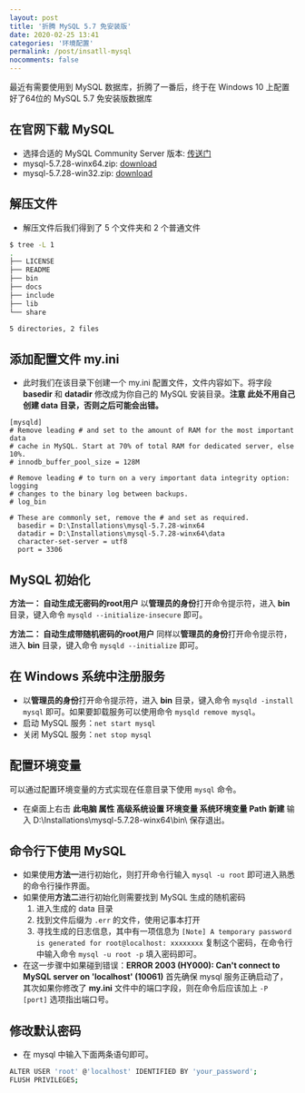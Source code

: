 ```yaml
---
layout: post
title: '折腾 MySQL 5.7 免安装版'
date: 2020-02-25 13:41
categories: '环境配置'
permalink: /post/insatll-mysql
nocomments: false
---
```


最近有需要使用到 MySQL 数据库，折腾了一番后，终于在 Windows 10 上配置好了64位的 MySQL 5.7 免安装版数据库

## 在官网下载 MySQL

- 选择合适的 MySQL Community Server 版本: <a href='https://downloads.mysql.com/archives/community/' target='_blank'>传送门<i class='icon-link1'></i></a>
- mysql-5.7.28-winx64.zip: <a href='https://cdn.mysql.com/archives/mysql-5.7/mysql-5.7.28-winx64.zip' target='_blank'>download <i class='icon-download2'></i></a>
- mysql-5.7.28-win32.zip: <a href='https://cdn.mysql.com/archives/mysql-5.7/mysql-5.7.28-win32.zip' target='_blank'>download <i class='icon-download2'></i></a>

## 解压文件

- 解压文件后我们得到了 5 个文件夹和 2 个普通文件

~~~sh
$ tree -L 1
.
├── LICENSE
├── README
├── bin
├── docs
├── include
├── lib
└── share

5 directories, 2 files
~~~

## 添加配置文件 my.ini

- 此时我们在该目录下创建一个 my.ini 配置文件，文件内容如下。将字段 **basedir** 和 **datadir** 修改成为你自己的 MySQL 安装目录。**注意 此处不用自己创建 data 目录，否则之后可能会出错。**

~~~
[mysqld]
# Remove leading # and set to the amount of RAM for the most important data
# cache in MySQL. Start at 70% of total RAM for dedicated server, else 10%.
# innodb_buffer_pool_size = 128M

# Remove leading # to turn on a very important data integrity option: logging
# changes to the binary log between backups.
# log_bin

# These are commonly set, remove the # and set as required.
  basedir = D:\Installations\mysql-5.7.28-winx64
  datadir = D:\Installations\mysql-5.7.28-winx64\data
  character-set-server = utf8
  port = 3306
~~~

## MySQL 初始化

**方法一： 自动生成无密码的root用户** 以**管理员的身份**打开命令提示符，进入 **bin** 目录，键入命令 `mysqld --initialize-insecure` 即可。

**方法二： 自动生成带随机密码的root用户** 同样以**管理员的身份**打开命令提示符，进入 **bin** 目录，键入命令 `mysqld --initialize` 即可。

## 在 Windows 系统中注册服务

- 以**管理员的身份**打开命令提示符，进入 **bin** 目录，键入命令 `mysqld -install mysql` 即可。如果要卸载服务可以使用命令 `mysqld remove mysql`。
- 启动 MySQL 服务：`net start mysql`
- 关闭 MySQL 服务：`net stop mysql`

## 配置环境变量

可以通过配置环境变量的方式实现在任意目录下使用 `mysql` 命令。

- 在桌面上右击 **此电脑 <i class="icofont-arrow-right"></i> 属性 <i class="icofont-arrow-right"></i> 高级系统设置 <i class="icofont-arrow-right"></i> 环境变量 <i class="icofont-arrow-right"></i> 系统环境变量 <i class="icofont-arrow-right"></i> Path <i class="icofont-arrow-right"></i> 新建** 输入 D:\Installations\mysql-5.7.28-winx64\bin\ 保存退出。

## 命令行下使用 MySQL

- 如果使用**方法一**进行初始化，则打开命令行输入 `mysql -u root` 即可进入熟悉的命令行操作界面。
- 如果使用**方法二**进行初始化则需要找到 MySQL 生成的随机密码
  1. 进入生成的 data 目录
  2. 找到文件后缀为 `.err` 的文件，使用记事本打开
  3. 寻找生成的日志信息，其中有一项信息为 `[Note] A temporary password is generated for root@localhost: xxxxxxxx` 复制这个密码，在命令行中输入命令 `mysql -u root -p` 填入密码即可。
- 在这一步骤中如果碰到错误：**ERROR 2003 (HY000): Can't connect to MySQL server on 'localhost' (10061)** 首先确保 mysql 服务正确启动了，其次如果你修改了 **my.ini** 文件中的端口字段，则在命令后应该加上 `-P [port]` 选项指出端口号。

## 修改默认密码

- 在 mysql 中输入下面两条语句即可。

~~~sh
ALTER USER 'root' @'localhost' IDENTIFIED BY 'your_password';
FLUSH PRIVILEGES;
~~~

